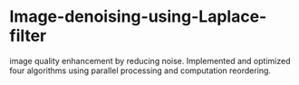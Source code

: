 # Image-denoising-using-Laplace-filter
image quality enhancement by reducing noise. Implemented and optimized four algorithms using parallel processing and computation reordering.
